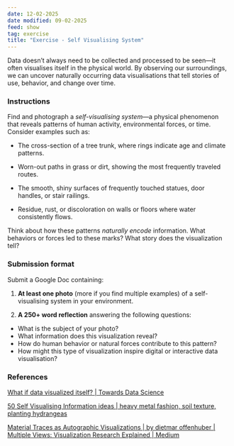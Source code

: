 ```yaml
---
date: 12-02-2025
date modified: 09-02-2025
feed: show
tag: exercise
title: "Exercise - Self Visualising System"
---
```


Data doesn’t always need to be collected and processed to be seen—it often visualises itself in the physical world. By observing our surroundings, we can uncover naturally occurring data visualisations that tell stories of use, behavior, and change over time.

### Instructions

Find and photograph a _self-visualising system_—a physical phenomenon that reveals patterns of human activity, environmental forces, or time. Consider examples such as:

- The cross-section of a tree trunk, where rings indicate age and climate patterns.

- Worn-out paths in grass or dirt, showing the most frequently traveled routes.

- The smooth, shiny surfaces of frequently touched statues, door handles, or stair railings.

- Residue, rust, or discoloration on walls or floors where water consistently flows.

Think about how these patterns _naturally encode_ information. What behaviors or forces led to these marks? What story does the visualization tell?

### Submission format

Submit a Google Doc containing:

1. **At least one photo** (more if you find multiple examples) of a self-visualising system in your environment.

2. **A 250+ word reflection** answering the following questions:

- What is the subject of your photo?
- What information does this visualization reveal?
- How do human behavior or natural forces contribute to this pattern?
- How might this type of visualization inspire digital or interactive data visualisation?

### References

[What if data visualized itself? | Towards Data Science](https://towardsdatascience.com/what-if-data-visualized-itself-fd2e5dc1d744/)

[50 Self Visualising Information ideas \| heavy metal fashion, soil texture, planting hydrangeas](https://in.pinterest.com/vivekm2/self-visualising-information/)

[Material Traces as Autographic Visualizations \| by dietmar offenhuber \| Multiple Views: Visualization Research Explained \| Medium](https://medium.com/multiple-views-visualization-research-explained/material-traces-as-autographic-visualizations-e814662aa60f)